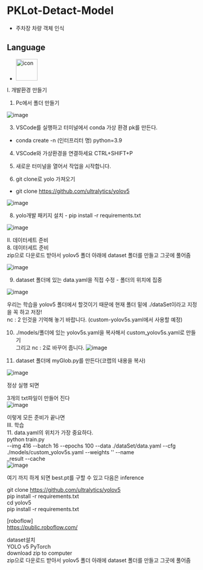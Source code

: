 # PKLot-Detact-Model  
 - 주차장 차량 객체 인식  
## Language  
 - <div style="display: flex; align-items: flex-start;"><img src="https://techstack-generator.vercel.app/python-icon.svg" alt="icon" width="57" height="57" /></div>  

 I. 개발환경 만들기 
1. Pc에서 폴더 만들기  
  
![image](https://github.com/jiwon0629/PKLot-Detact-Model/assets/149983498/a357b6ca-306d-4939-b562-c4a6440ae8d3)  


3. VSCode를 실행하고 터미널에서 conda 가상 환경 pk를 만든다.  
- conda create -n (인터프리터 명) python=3.9

4. VSCode와 가상환경을 연결하세요 CTRL+SHIFT+P  
  
6. 새로운 터미널을 열어서 작업을 시작합니다.  

7. git clone로 yolo 가져오기  
- git clone https://github.com/ultralytics/yolov5

![image](https://github.com/jiwon0629/PKLot-Detact-Model/assets/149983498/ff5462e2-a28a-4ea6-ba16-419258e7aee5)  

8. yolo개발 패키지 설치  - pip install -r requirements.txt

![image](https://github.com/jiwon0629/PKLot-Detact-Model/assets/149983498/9767eeef-b0dd-4f83-a2c4-cec16bc18276)  

II. 데이터세트 준비  
8. 데이터세트 준비   
zip으로 다운로드 받아서 yolov5 폴더 아래에 dataset 폴더를 만들고 그곳에 풀어줌   

![image](https://github.com/jiwon0629/PKLot-Detact-Model/assets/149983498/804a6630-291e-4dea-a1ad-c89358fea499)  


9. dataset 폴더에 있는 data.yaml을 직접 수정 - 폴더의 위치에 집중

![image](https://github.com/jiwon0629/PKLot-Detact-Model/assets/149983498/0075414c-0778-4c2c-90c4-831ff3d32883)  


우리는 학습을 yolov5 폴더에서 할것이기 때문에 현재 폴더 밑에 ./dataSet이라고 지정을 꼭 하고 저장!  
nc : 2 인것을 기억해 놓기 바랍니다. (custom-yolov5s.yaml에서 사용할 예정)  

10. ./models/폴더에 있는 yolov5s.yaml을 복사해서 custom_yolov5s.yaml로 만들기   
그리고 nc : 2로 바꾸어 줍니다.
![image](https://github.com/jiwon0629/PKLot-Detact-Model/assets/149983498/30369b8e-573b-4fb5-b826-a96f0259617f)  


12. dataset 폴더에 myGlob.py를 만든다(코랩의 내용을 복사)

![image](https://github.com/jiwon0629/PKLot-Detact-Model/assets/149983498/fd1b5a53-d4cc-4aa3-ad94-ca5b795deee5)  


정상 실행 되면  

3개의 txt파일이 만들어 진다   
![image](https://github.com/jiwon0629/PKLot-Detact-Model/assets/149983498/c5d61f91-6ec7-44af-8d59-95c442dc5cd2)  


이렇게 모든 준비가 끝나면  
III. 학습  
11. data.yaml의 위치가 가장 중요하다.  
python train.py  
--img 416 --batch 16 --epochs 100 --data ./dataSet/data.yaml --cfg ./models/custom_yolov5s.yaml --weights '' --name  
_result --cache  
![image](https://github.com/jiwon0629/PKLot-Detact-Model/assets/149983498/00704b4e-84d1-4ed7-8680-46c31e40c7d9)  

여기 까지 하게 되면 best.pt를 구할 수 있고 다음은 inference  


git clone https://github.com/ultralytics/yolov5  
pip install -r requirements.txt  
cd yolov5  
pip install -r requirements.txt  

[roboflow]  
https://public.roboflow.com/  

dataset설치  
YOLO v5 PyTorch  
download zip to computer  
zip으로 다운로드 받아서 yolov5 폴더 아래에 dataset 폴더를 만들고 그곳에 풀어줌  
